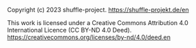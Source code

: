 Copyright (c) 2023 shuffle-project. https://shuffle-projekt.de/en

This work is licensed under a Creative Commons Attribution 4.0 International Licence (CC BY-ND 4.0 Deed). 
https://creativecommons.org/licenses/by-nd/4.0/deed.en
